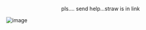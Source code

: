 <p align="center">
 pls.... send help...straw is in link
</p>

![image](https://github.com/user-attachments/assets/d190ac9e-5bfb-43bb-9c9a-62c043f519ab)
